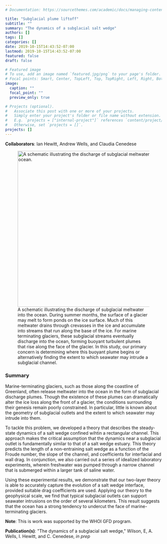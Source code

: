 ```yaml
---
# Documentation: https://sourcethemes.com/academic/docs/managing-content/

title: "Subglacial plume liftoff"
subtitle: ""
summary: "The dynamics of a subglacial salt wedge"
authors: []
tags: []
categories: []
date: 2019-10-15T14:43:52-07:00
lastmod: 2019-10-15T14:43:52-07:00
featured: false
draft: false

# Featured image
# To use, add an image named `featured.jpg/png` to your page's folder.
# Focal points: Smart, Center, TopLeft, Top, TopRight, Left, Right, BottomLeft, Bottom, BottomRight.
image:
  caption: ""
  focal_point: ""
  preview_only: true

# Projects (optional).
#   Associate this post with one or more of your projects.
#   Simply enter your project's folder or file name without extension.
#   E.g. `projects = ["internal-project"]` references `content/project/deep-learning/index.md`.
#   Otherwise, set `projects = []`.
projects: []
---
```


**Collaborators**: Ian Hewitt, Andrew Wells, and Claudia Cenedese

<figure>
<img src="/img/subglacial_salt_wedge.jpg" width="500" height="500" align="middle" alt="A schematic illustrating the discharge of subglacial meltwater into the ocean.">
<figcaption>A schematic illustrating the discharge of subglacial meltwater into the ocean. During summer months, the surface of a glacier may melt to form ponds on the ice surface. Much of this meltwater drains through crevasses in the ice and accumulate into streams that run along the base of the ice. For marine terminating glaciers, these subglacial streams eventually discharge into the ocean, forming buoyant turbulent plumes that rise along the face of the glacier. In this study, our primary concern is determining where this buoyant plume begins or alternatively finding the extent to which seawater may intrude a subglacial channel. </figcaption>
</figure>


### Summary

Marine-terminating glaciers, such as those along the coastline of Greenland, often release meltwater into the ocean in the form of subglacial discharge plumes. Though the existence of these plumes can dramatically alter the ice loss along the front of a glacier, the conditions surrounding their genesis remain poorly constrained. In particular, little is known about the geometry of subglacial outlets and the extent to which seawater may intrude into them. 

To tackle this problem, we developed a theory that describes the steady-state dynamics of a salt wedge confined wihtin a rectangular channel. This approach makes the critical assumption that the dynamics near a subglacial outlet is fundamentally similar to that of a salt wedge estuary. This theory predicts the length of a non-entraining salt wedge as a function of the Froude number, the slope of the channel, and coefficients for interfacial and wall drag. In conjunction, we also carried out a series of idealized laboratory experiments, wherein freshwater was pumped through a narrow channel that is submerged within a larger tank of saline water. 

Using these experimental results, we demonstrate that our two-layer theory is able to accurately capture the evolution of a salt wedge interface, provided suitable drag coefficients are used. Applying our theory to the geophysical scale, we find that typical subglacial outlets can support seawater intrusions on the order of several kilometers. This result suggests that the ocean has a strong tendency to undercut the face of marine-terminating glaciers.

**Note**: This is work was supported by the WHOI GFD program.

**Publication(s)**: "The dynamics of a subglacial salt wedge," Wilson, E, A. Wells, I. Hewitt, and C. Cenedese, *in prep* 




